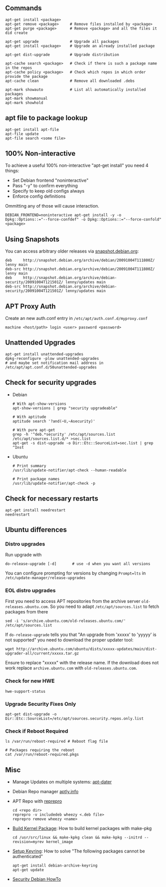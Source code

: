 ## Commands

    apt-get install <package> 
    apt-get remove <package>     # Remove files installed by <package>
    apt-get purge <package>      # Remove <package> and all the files it did create

    apt-get upgrade              # Upgrade all packages
    apt-get install <package>    # Upgrade an already installed package

    apt-get dist-upgrade         # Upgrade distribution

    apt-cache search <package>   # Check if there is such a package name in the repos
    apt-cache policy <package>   # Check which repos in which order provide the package
    apt-cache clean              # Remove all downloaded .debs

    apt-mark showauto            # List all automatically installed packages
    apt-mark showmanual
    apt-mark showhold

## apt file to package lookup

    apt-get install apt-file
    apt-file update
    apt-file search <some file>

## 100% Non-interactive

To achieve a useful 100% non-interactive "apt-get install" you need 4
things:

-   Set Debian frontend "noninteractive"
-   Pass "-y" to confirm everything
-   Specify to keep old configs always
-   Enforce config definitions

Ommitting any of those will cause interaction.

    DEBIAN_FRONTEND=noninteractive apt-get install -y -o Dpkg::Options::="--force-confdef" -o Dpkg::Options::="--force-confold" <package>

## Using Snapshots

You can access arbitrary older releases via [snapshot.debian.org](http://snapshot.debian.org/):

    deb     http://snapshot.debian.org/archive/debian/20091004T111800Z/ lenny main
    deb-src http://snapshot.debian.org/archive/debian/20091004T111800Z/ lenny main
    deb     http://snapshot.debian.org/archive/debian-security/20091004T121501Z/ lenny/updates main
    deb-src http://snapshot.debian.org/archive/debian-security/20091004T121501Z/ lenny/updates main

## APT Proxy Auth

Create an new auth.conf entry in `/etc/apt/auth.conf.d/myproxy.conf`

    machine <host/path> login <user> password <password>

## Unattended Upgrades

    apt-get install unattended-upgrades
    dpkg-reconfigure -plow unattended-upgrades 
    # and maybe set notification mail address in /etc/apt/apt.conf.d/50unattended-upgrades

## Check for security upgrades

- Debian

      # With apt-show-versions
      apt-show-versions | grep "security upgradeable"

      # With aptitude
      aptitude search '?and(~U,~Asecurity)'

      # With pure apt-get
      grep -h '^deb.*security' /etc/apt/sources.list /etc/apt/sources.list.d/* >sec.list
      apt-get -s dist-upgrade -o Dir::Etc::SourceList=sec.list | grep ^Inst
        
- Ubuntu 

      # Print summary
      /usr/lib/update-notifier/apt-check --human-readable

      # Print package names
      /usr/lib/update-notifier/apt-check -p

## Check for necessary restarts

    apt-get install needrestart
    needrestart

## Ubuntu differences

### Distro upgrades

Run upgrade with

    do-release-upgrade [-d]       # use -d when you want all versions

You can configure prompting for versions by changing `Prompt=lts` in `/etc/update-manager/release-upgrades`

### EOL distro upgrades

First you need to access APT repositories from the archive server `old-releases.ubuntu.com`. So you need to adapt `/etc/apt/sources.list` to fetch packages from there

    sed -i 's/archive.ubuntu.com/old-releases.ubuntu.com/' /etc/apt/sources.list

If `do-release-upgrade` tells you that "An upgrade from 'xxxxx' to 'yyyyy' is not supported" you need 
to download the proper updater tool:

    wget http://archive.ubuntu.com/ubuntu/dists/xxxxx-updates/main/dist-upgrader-all/current/xxxxx.tar.gz

Ensure to replace "xxxxx" with the release name. If the download does not work replace `archive.ubuntu.com`
with `old-releases.ubuntu.com`.

### Check for new HWE

    hwe-support-status

### Upgrade Security Fixes Only

    apt-get dist-upgrade -o Dir::Etc::SourceList=/etc/apt/sources.security.repos.only.list

### Check if  Reboot Required

    ls /var/run/reboot-required # Reboot flag file

    # Packages requiring the reboot
    cat /var/run/reboot-required.pkgs

## Misc

-   Manage Updates on multiple systems: [apt-dater](http://www.ibh.de/apt-dater/)
-   Debian Repo manager [aptly.info](http://aptly.info)
-   APT Repo with [reprepro](http://mirrorer.alioth.debian.org/)

        cd <repo dir>
        reprepro -v includedeb wheezy <.deb file>
        reprepro remove wheezy <name>

- [Build Kernel Package](http://delicious.com/redirect?url=http%3A//tldp.org/HOWTO/Wireless-Link-sys-WPC11/x295.html): How to build kernel packages with make-pkg

      cd /usr/src/linux && make-kpkg clean && make-kpkg --initrd --revision=myrev kernel_image

- [Setup Keyring](http://changelog.complete.org/archives/496-how-to-solve-the-following-packages-cannot-be-authenticated): How to solve "The following packages cannot be authenticated"

      apt-get install debian-archive-keyring
      apt-get update

- [Security Debian HowTo](https://www.debian.org/doc/manuals/securing-debian-howto/ch4.de.html)
